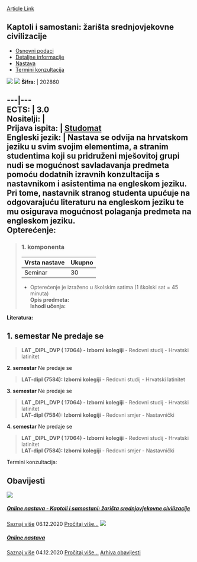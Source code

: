 [Article Link](https://www.fhs.hr/predmet/kszsc_a)

## Kaptoli i samostani: žarišta srednjovjekovne civilizacije
  * [Osnovni podaci](https://www.fhs.hr/predmet/kszsc_a#v1id-523773_348124_1_0 "Osnovni podaci")
  * [Detaljne informacije](https://www.fhs.hr/predmet/kszsc_a#v1id-523773_348124_1_1 "Detaljne informacije")
  * [Nastava](https://www.fhs.hr/predmet/kszsc_a#v1id-523773_348124_1_2 "Nastava")
  * [Termini konzultacija](https://www.fhs.hr/predmet/kszsc_a#v1id-523773_348124_1_3 "Termini konzultacija")


[![](https://www.fhs.hr/img/flags/gif/hr.gif)](https://www.fhs.hr/predmet/kszsc_a) [![](https://www.fhs.hr/img/flags/gif/gb.gif)](https://www.fhs.hr/en/course/camcomc_a)
**Šifra:** |  202860  
  
---|---  
**ECTS:** |  3.0   
**Nositelji:** |   
**Prijava ispita:** |  [Studomat](http://www.isvu.hr/studomat)  
**Engleski jezik:** |  Nastava se odvija na hrvatskom jeziku u svim svojim elementima, a stranim studentima koji su pridruženi mješovitoj grupi nudi se mogućnost savladavanja predmeta pomoću dodatnih izravnih konzultacija s nastavnikom i asistentima na engleskom jeziku. Pri tome, nastavnik stranog studenta upućuje na odgovarajuću literaturu na engleskom jeziku te mu osigurava mogućnost polaganja predmeta na engleskom jeziku.   
**Opterećenje:**  
---  
> ### 1. komponenta
> | Vrsta nastave | Ukupno  
> ---|---  
> Seminar | 30  
> * Opterećenje je izraženo u školskim satima (1 školski sat = 45 minuta)   
**Opis predmeta:**  
> **Ishodi učenja:**  

  
**Literatura:**  

  
**1. semestar** Ne predaje se  
---  
> **LAT _DIPL_DVP ( 17064) - Izborni kolegiji** - Redovni studij - Hrvatski latinitet  
>   
  
**2. semestar** Ne predaje se  
> **LAT-dipl (7584): Izborni kolegiji** - Redovni studij - Hrvatski latinitet  
>   
  
**3. semestar** Ne predaje se  
> **LAT _DIPL_DVP ( 17064) - Izborni kolegiji** - Redovni studij - Hrvatski latinitet  
>  **LAT-dipl (7584): Izborni kolegiji** - Redovni smjer - Nastavnički  
>   
  
**4. semestar** Ne predaje se  
> **LAT _DIPL_DVP ( 17064) - Izborni kolegiji** - Redovni studij - Hrvatski latinitet  
>  **LAT-dipl (7584): Izborni kolegiji** - Redovni smjer - Nastavnički  
>   
Termini konzultacija: 


## Obavijesti
[ ![](https://www.fhs.hr/_pub/themes_static/hrstud2024/default/img/default_news.jpg) ](https://www.fhs.hr/predmet/kszsc_a?@=21dog#news_116836)
#####  [Online nastava - Kaptoli i samostani: žarišta srednjovjekovne civilizacije](https://www.fhs.hr/predmet/kszsc_a?@=21dog#news_116836)
[Saznaj više](https://www.fhs.hr/predmet/kszsc_a?@=21dog#news_116836)
06.12.2020
[Pročitaj više...](https://www.fhs.hr/predmet/kszsc_a?@=21dog#news_116836 "Pročitaj obavijest: Online nastava - Kaptoli i samostani: žarišta srednjovjekovne civilizacije")
[ ![](https://www.fhs.hr/_pub/themes_static/hrstud2024/default/img/default_news.jpg) ](https://www.fhs.hr/predmet/kszsc_a?@=21dni#news_116836)
#####  [Online nastava](https://www.fhs.hr/predmet/kszsc_a?@=21dni#news_116836)
[Saznaj više](https://www.fhs.hr/predmet/kszsc_a?@=21dni#news_116836)
04.12.2020
[Pročitaj više...](https://www.fhs.hr/predmet/kszsc_a?@=21dni#news_116836 "Pročitaj obavijest: Online nastava")
[Arhiva obavijesti](https://www.fhs.hr/predmet/kszsc_a?@=218f3#news_116836 "Arhiva obavijesti")
